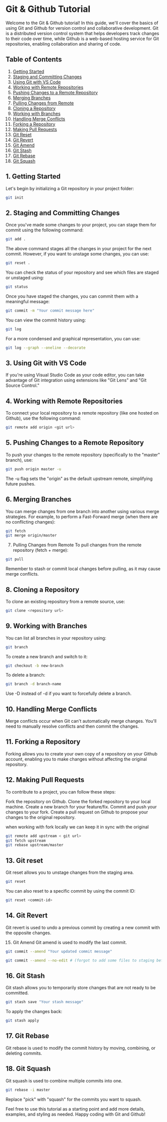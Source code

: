 # Git & Github Tutorial

Welcome to the Git & Github tutorial! In this guide, we'll cover the basics of using Git and Github for version control and collaborative development. Git is a distributed version control system that helps developers track changes to their code over time, while Github is a web-based hosting service for Git repositories, enabling collaboration and sharing of code.

## Table of Contents
1. [Getting Started](#1-getting-started)
2. [Staging and Committing Changes](#2-staging-and-committing-changes)
3. [Using Git with VS Code](#3-using-git-with-vs-code)
4. [Working with Remote Repositories](#4-working-with-remote-repositories)
5. [Pushing Changes to a Remote Repository](#5-pushing-changes-to-a-remote-repository)
6. [Merging Branches](#6-merging-branches)
7. [Pulling Changes from Remote](#7-pulling-changes-from-remote)
8. [Cloning a Repository](#8-cloning-a-repository)
9. [Working with Branches](#9-working-with-branches)
10. [Handling Merge Conflicts](#10-handling-merge-conflicts)
11. [Forking a Repository](#11-forking-a-repository)
12. [Making Pull Requests](#12-making-pull-requests)
13. [Git Reset](#13-git-reset)
14. [Git Revert](#14-git-revert)
15. [Git Amend](#15-git-amend)
16. [Git Stash](#16-git-stash)
17. [Git Rebase](#17-git-rebase)
18. [Git Squash](#18-git-squash)

## 1. Getting Started

Let's begin by initializing a Git repository in your project folder:

```bash
git init
```

## 2. Staging and Committing Changes

Once you've made some changes to your project, you can stage them for commit using the following command:

```bash
git add .
```
The above command stages all the changes in your project for the next commit. However, if you want to unstage some changes, you can use:

```bash
git reset . 
```

You can check the status of your repository and see which files are staged or unstaged using:

```bash
git status
```

Once you have staged the changes, you can commit them with a meaningful message:
```bash
git commit -m "Your commit message here"

```

You can view the commit history using:

```bash
git log
```

For a more condensed and graphical representation, you can use:

```bash
git log --graph --oneline --decorate
```

## 3. Using Git with VS Code
If you're using Visual Studio Code as your code editor, you can take advantage of Git integration using extensions like "Git Lens" and "Git Source Control."

## 4. Working with Remote Repositories
To connect your local repository to a remote repository (like one hosted on Github), use the following command:

```bash
git remote add origin <git url>

```
## 5. Pushing Changes to a Remote Repository
To push your changes to the remote repository (specifically to the "master" branch), use:

```bash
git push origin master -u

```
The -u flag sets the "origin" as the default upstream remote, simplifying future pushes.



## 6. Merging Branches
You can merge changes from one branch into another using various merge strategies. For example, to perform a Fast-Forward merge (when there are no conflicting changes):

```bash
git fetch
git merge origin/master
```



7. Pulling Changes from Remote
To pull changes from the remote repository (fetch + merge):

```bash
git pull

```
Remember to stash or commit local changes before pulling, as it may cause merge conflicts.



## 8. Cloning a Repository
To clone an existing repository from a remote source, use:

```bash
git clone <repository url>

```

## 9. Working with Branches
You can list all branches in your repository using:

```bash
git branch
```
To create a new branch and switch to it:

```bash
git checkout -b new-branch
```
To delete a branch:

```bash
git branch -d branch-name
```
Use -D instead of -d if you want to forcefully delete a branch.



## 10. Handling Merge Conflicts
Merge conflicts occur when Git can't automatically merge changes. You'll need to manually resolve conflicts and then commit the changes.


## 11. Forking a Repository
Forking allows you to create your own copy of a repository on your Github account, enabling you to make changes without affecting the original repository.

## 12. Making Pull Requests
To contribute to a project, you can follow these steps:

Fork the repository on Github.
Clone the forked repository to your local machine.
Create a new branch for your feature/fix.
Commit and push your changes to your fork.
Create a pull request on Github to propose your changes to the original repository.

when working with fork locally we can keep it in sync with the original


```bash
git remote add upstream < git url>
git fetch upstream
git rebase upstream/master
```
 

## 13. Git reset

Git reset allows you to unstage changes from the staging area.

```bash
git reset
```
You can also reset to a specific commit by using the commit ID:

```bash
git reset <commit-id>

```

## 14. Git Revert
Git revert is used to undo a previous commit by creating a new commit with the opposite changes.

15. Git Amend
Git amend is used to modify the last commit.

```bash
git commit --amend "Your updated commit message"

```

```bash
git commit --amend --no-edit # (forgot to add some files to staging before the commit )

```



## 16. Git Stash
Git stash allows you to temporarily store changes that are not ready to be committed.

```bash
git stash save "Your stash message"


```
To apply the changes back:
```bash
git stash apply

```





## 17. Git Rebase
Git rebase is used to modify the commit history by moving, combining, or deleting commits.

 
## 18. Git Squash
Git squash is used to combine multiple commits into one.

```bash
git rebase -i master
```

Replace "pick" with "squash" for the commits you want to squash.

Feel free to use this tutorial as a starting point and add more details, examples, and styling as needed. Happy coding with Git and Github!
